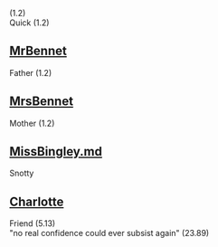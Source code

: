 (1.2)  
Quick (1.2)

[MrBennet](MrBennet.md)
-
Father (1.2)

[MrsBennet](MrsBennet.md)
-
Mother (1.2)

[MissBingley.md](MissBingley.md)
-
Snotty

[Charlotte](Charlotte.md)
-
Friend (5.13)  
"no real confidence could ever subsist again" (23.89)